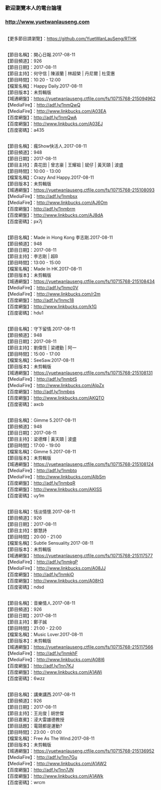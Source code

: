 ### 歡迎瀏覽本人的電台論壇
### http://www.yuetwanlauseng.com

<br>【更多節目請瀏覽】：https://github.com/YuetWanLauSeng/RTHK

<br>【節目名稱】：開心日報.2017-08-11
<br>【節目頻道】：926
<br>【節目日期】：2017-08-11
<br>【節目主持】：何守信 | 陳淑蘭 | 林超榮 | 丹尼爾 | 杜雯惠
<br>【節目時間】：10:20 - 12:00
<br>【檔案名稱】：Happy Daily.2017-08-11
<br>【節目版本】：未剪輯版
<br>【城通網盤】：https://yuetwanlauseng.ctfile.com/fs/10715768-215094962
<br>【MediaFire】：http://adf.ly/1nmQwQ
<br>【MediaFire】：http://www.linkbucks.com/A03EA
<br>【百度網盤】：http://adf.ly/1nmQwA
<br>【百度網盤】：http://www.linkbucks.com/A03EJ
<br>【百度密碼】：a435

<br>【節目名稱】：瘋Show快活人.2017-08-11
<br>【節目頻道】：948
<br>【節目日期】：2017-08-11
<br>【節目主持】：貴花田 | 曾志豪 | 王耀祖 | 斌仔 | 黃天頤 | 波盛
<br>【節目時間】：10:00 - 13:00
<br>【檔案名稱】：Crazy And Happy.2017-08-11
<br>【節目版本】：未剪輯版
<br>【城通網盤】：https://yuetwanlauseng.ctfile.com/fs/10715768-215108093
<br>【MediaFire】：http://adf.ly/1nmbsx
<br>【MediaFire】：http://www.linkbucks.com/AJ6Om
<br>【百度網盤】：http://adf.ly/1nmbrm
<br>【百度網盤】：http://www.linkbucks.com/AJ8dA
<br>【百度密碼】：px7j

<br>【節目名稱】：Made in Hong Kong 李志剛.2017-08-11
<br>【節目頻道】：948
<br>【節目日期】：2017-08-11
<br>【節目主持】：李志剛 | 超B
<br>【節目時間】：13:00 - 15:00
<br>【檔案名稱】：Made In HK.2017-08-11
<br>【節目版本】：未剪輯版
<br>【城通網盤】：https://yuetwanlauseng.ctfile.com/fs/10715768-215108434
<br>【MediaFire】：http://adf.ly/1nmc0V
<br>【MediaFire】：http://www.linkbucks.com/r2m
<br>【百度網盤】：http://adf.ly/1nmc18
<br>【百度網盤】：http://www.linkbucks.com/k1G
<br>【百度密碼】：hdu1

<br>【節目名稱】：守下留情.2017-08-11
<br>【節目頻道】：948
<br>【節目日期】：2017-08-11
<br>【節目主持】：劉偉恆 | 梁禮勤 | 阿一
<br>【節目時間】：15:00 - 17:00
<br>【檔案名稱】：SeeSaw.2017-08-11
<br>【節目版本】：未剪輯版
<br>【城通網盤】：https://yuetwanlauseng.ctfile.com/fs/10715768-215108131
<br>【MediaFire】：http://adf.ly/1nmbtS
<br>【MediaFire】：http://www.linkbucks.com/AIpZx
<br>【百度網盤】：http://adf.ly/1nmbps
<br>【百度網盤】：http://www.linkbucks.com/AKQTO
<br>【百度密碼】：axcb

<br>【節目名稱】：Gimme 5.2017-08-11
<br>【節目頻道】：948
<br>【節目日期】：2017-08-11
<br>【節目主持】：梁德輝 | 黃天頤 | 波盛
<br>【節目時間】：17:00 - 19:00
<br>【檔案名稱】：Gimme 5.2017-08-11
<br>【節目版本】：未剪輯版
<br>【城通網盤】：https://yuetwanlauseng.ctfile.com/fs/10715768-215108124
<br>【MediaFire】：http://adf.ly/1nmbtq
<br>【MediaFire】：http://www.linkbucks.com/AIbSm
<br>【百度網盤】：http://adf.ly/1nmbqR
<br>【百度網盤】：http://www.linkbucks.com/AKISS
<br>【百度密碼】：uy1m

<br>【節目名稱】：恬淡情懷.2017-08-11
<br>【節目頻道】：926
<br>【節目日期】：2017-08-11
<br>【節目主持】：鄧慧詩
<br>【節目時間】：20:00 - 21:00
<br>【檔案名稱】：Subtle Sensuality.2017-08-11
<br>【節目版本】：未剪輯版
<br>【城通網盤】：https://yuetwanlauseng.ctfile.com/fs/10715768-215117577
<br>【MediaFire】：http://adf.ly/1nmkgP
<br>【MediaFire】：http://www.linkbucks.com/A08JJ
<br>【百度網盤】：http://adf.ly/1nmkjO
<br>【百度網盤】：http://www.linkbucks.com/A08H3
<br>【百度密碼】：ndsd

<br>【節目名稱】：音樂情人.2017-08-11
<br>【節目頻道】：926
<br>【節目日期】：2017-08-11
<br>【節目主持】：鄭子誠
<br>【節目時間】：21:00 - 22:00
<br>【檔案名稱】：Music Lover.2017-08-11
<br>【節目版本】：未剪輯版
<br>【城通網盤】：https://yuetwanlauseng.ctfile.com/fs/10715768-215117566
<br>【MediaFire】：http://adf.ly/1nmkhF
<br>【MediaFire】：http://www.linkbucks.com/A08I6
<br>【百度網盤】：http://adf.ly/1nn7KJ
<br>【百度網盤】：http://www.linkbucks.com/A1AWi
<br>【百度密碼】：6wzz

<br>【節目名稱】：講東講西.2017-08-11
<br>【節目頻道】：926
<br>【節目日期】：2017-08-11
<br>【節目主持】：王兆俊 | 胡世傑
<br>【節目嘉賓】：浸大雷雄德教授
<br>【節目話題】：電競都是運動?
<br>【節目時間】：23:00 - 01:00
<br>【檔案名稱】：Free As The Wind.2017-08-11
<br>【節目版本】：未剪輯版
<br>【城通網盤】：https://yuetwanlauseng.ctfile.com/fs/10715768-215136952
<br>【MediaFire】：http://adf.ly/1nn7Gu
<br>【MediaFire】：http://www.linkbucks.com/A1AW2
<br>【百度網盤】：http://adf.ly/1nn7JN
<br>【百度網盤】：http://www.linkbucks.com/A1AWk
<br>【百度密碼】：wrcm
